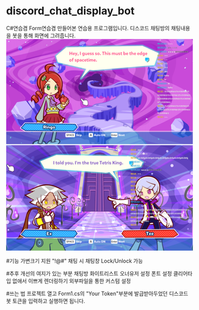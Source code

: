 # discord_chat_display_bot
C#연습겸 Form연습겸 만들어본 연습용 프로그램입니다.
디스코드 채팅방의 채팅내용을 봇을 통해 화면에 그려줍니다.
![이미지](https://github.com/politics-in-the-pond/discord_chat_display_bot/blob/photo/%EC%9D%B4%EB%AF%B8%EC%A7%80%206.png?raw=true)
![이미지](https://github.com/politics-in-the-pond/discord_chat_display_bot/blob/photo/%EC%9D%B4%EB%AF%B8%EC%A7%80%207.png)

#기능
가변크기 지원
"!@#" 채팅 시 채팅창 Lock/Unlock 가능

#추후 개선의 여지가 있는 부분
채팅방 화이트리스트
오너유저 설정
폰트 설정
클리어타입 없애서 이쁘게 렌더링하기
외부파일을 통한 커스텀 설정

#쓰는 법
프로젝트 열고 Form1.cs의 "Your Token"부분에 발급받아두었던 디스코드 봇 토큰을 입력하고 실행하면 됩니다.

